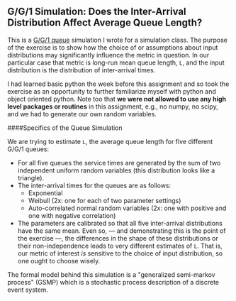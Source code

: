 ## G/G/1 Simulation: Does the Inter-Arrival Distribution Affect Average Queue Length? 

  This is a [G/G/1 queue](http://en.wikipedia.org/wiki/G/G/1_queue) simulation I wrote for a simulation class. The purpose of the exercise is to show how the choice of or assumptions about input distributions may significantly influence the metric in question. In our particular case that metric is long-run mean queue length, `L`, and the input distribution is the distribution of inter-arrival times.

I had learned basic python the week before this assignment and so took the exercise as an opportunity to further familiarize myself with python and object oriented python. Note too that **we were not allowed to use any high level packages or routines** in this assignment, e.g., no numpy, no scipy, and we had to generate our own random variables.

####Specifics of the Queue Simulation

We are trying to estimate `L`, the average queue length for five different G/G/1 queues: 
* For all five queues the service times are generated by the sum of two independent uniform random variables (this distribution looks like a triangle). 
* The inter-arrival times for the queues are as follows:
  * Exponential
  * Weibull (2x: one for each of two parameter settings)
  * Auto-correlated normal random variables (2x: one with positive and one with negative correlation)
* The parameters are calibrated so that all five inter-arrival distributions have the same mean. Even so, — and demonstrating this is the point of the exercise —, the differences in the shape of these distributions or their non-independence leads to very different estimates of `L`. That is, our metric of interest *is* sensitive to the choice of input distribution, so one ought to choose wisely. 

The formal model behind this simulation is a "generalized semi-markov process" (GSMP) which is a stochastic process description of a discrete event system.



